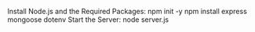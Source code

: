 Install Node.js and the Required Packages:
npm init -y
npm install express mongoose dotenv
Start the Server:
node server.js

